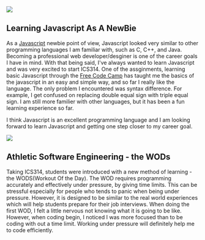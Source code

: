 <img class="javascript" src="http://www.javatpoint.com/images/javascript/javascript_logo.png">

## Learning Javascript As A NewBie

As a [Javascript](https://www.javascript.com/) newbie point of view, Javascript looked very similar to other programming languages I am familiar with, such as C, C++, and Java. Becoming a professional web developer/desginer is one of the career goals I have in mind. With that being said, I've always wanted to learn Javascript and was very excited to start ICS314. One of the assginments, learning basic Javascript through the [Free Code Camp](https://www.freecodecamp.com/) has taught me the basics of the javascript in an easy and simple way, and so far I really like the language. The only problem I encountered was syntax difference. For example, I get confused on replacing double equal sign with triple equal sign. I am still more familier with other languages, but it has been a fun learning experience so far.

I think Javascript is an excellent programming language and I am looking forward to learn Javascript and getting one step closer to my career goal.


<img class="javascript" src="http://codecondo.com/wp-content/uploads/2014/04/5-Coding-Challenges-to-Help-You-Train-Your-Brain.jpg?478983
">

## Athletic Software Engineering - the WODs

Taking ICS314, students were introduced with a new method of learning - the WODS(Workout Of the Day). The WOD requires programming accurately and effectively under pressure, by giving time limits. This can be stressful especially for people who tends to panic when being under pressure. However, it is designed to be similar to the real world experiences which will help students prepare for their job interviews. When doing the first WOD, I felt a little nervous not knowing what it is going to be like. However, when coding begin, I noticed I was more focused than to be coding with out a time limit. Working under pressure will definitely help me to code efficiently.

